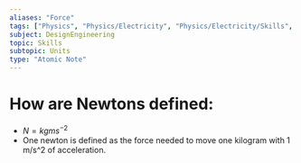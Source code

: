 ```yaml
---
aliases: "Force"
tags: ["Physics", "Physics/Electricity", "Physics/Electricity/Skills", "Physics/Electricity/Skills/Units"]
subject: DesignEngineering
topic: Skills
subtopic: Units
type: "Atomic Note"
---
```


# How are Newtons defined:
 - $N = kgms^{-2}$
 - One newton is defined as the force needed to move one kilogram with 1 m/s^2 of acceleration.